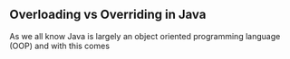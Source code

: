 ## Overloading vs Overriding in Java

As we all know Java is largely an object oriented programming language (OOP) and with this comes <code here>
